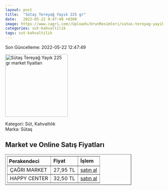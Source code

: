 ```yaml
---
layout: post
title:  "Sütaş Tereyağ Yayık 225 gr"
date:   2022-05-22 9:47:49 +0300
image: https://www.cagri.com//Uploads/UrunResimleri/sutas-tereyag-yayik-225-gr-7eaa.jpg
categories: sut-kahvaltilik
tags: sut-kahvaltilik
---
```


Son Güncelleme: 2022-05-22 12:47:49

<img src="https://www.cagri.com//Uploads/UrunResimleri/sutas-tereyag-yayik-225-gr-7eaa.jpg" width="200" alt="Sütaş Tereyağ Yayık 225 gr market fiyatları" />

Kategori: Süt, Kahvaltılık
<br />
Marka: Sütaş

<h2>Market ve Online Satış Fiyatları</h2>

<table border="1" style="padding: 5px;width:80%;">
  <tr>
    <td style="padding: 5px;"><strong>Perakendeci</strong></td>
    <td><strong>Fiyat</strong></td>
    <td><strong>İşlem</strong></td>
  </tr>
  <tr>
              <td title="Çağrı Market">ÇAĞRI MARKET</td>
              <td>27,95 TL</td>
              <td><a title="Çağrı Market" target="_blank" href="https://www.cagri.com/sutas-tereyag-yayik-250-gr">satın al</a></td>
            </tr><tr>
              <td title="Happy Center">HAPPY CENTER</td>
              <td>32,50 TL</td>
              <td><a title="Happy Center" target="_blank" href="https://www.happycenter.com.tr/Sutas_Tereyag_250_Gr_Yayik_">satın al</a></td>
            </tr>
</table>

